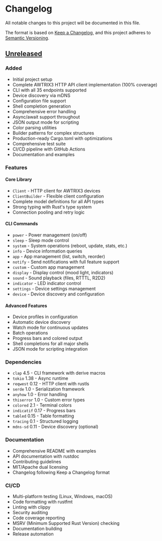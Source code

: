 # Changelog

All notable changes to this project will be documented in this file.

The format is based on [Keep a Changelog](https://keepachangelog.com/en/1.0.0/),
and this project adheres to [Semantic Versioning](https://semver.org/spec/v2.0.0.html).

## [Unreleased]

### Added
- Initial project setup
- Complete AWTRIX3 HTTP API client implementation (100% coverage)
- CLI with all 35 endpoints supported
- Device discovery via mDNS
- Configuration file support
- Shell completion generation
- Comprehensive error handling
- Async/await support throughout
- JSON output mode for scripting
- Color parsing utilities
- Builder patterns for complex structures
- Production-ready Cargo.toml with optimizations
- Comprehensive test suite
- CI/CD pipeline with GitHub Actions
- Documentation and examples

### Features

#### Core Library
- `Client` - HTTP client for AWTRIX3 devices
- `ClientBuilder` - Flexible client configuration
- Complete model definitions for all API types
- Strong typing with Rust's type system
- Connection pooling and retry logic

#### CLI Commands
- `power` - Power management (on/off)
- `sleep` - Sleep mode control
- `system` - System operations (reboot, update, stats, etc.)
- `info` - Device information queries
- `app` - App management (list, switch, reorder)
- `notify` - Send notifications with full feature support
- `custom` - Custom app management
- `display` - Display control (mood light, indicators)
- `sound` - Sound playback (files, RTTTL, R2D2)
- `indicator` - LED indicator control
- `settings` - Device settings management
- `device` - Device discovery and configuration

#### Advanced Features
- Device profiles in configuration
- Automatic device discovery
- Watch mode for continuous updates
- Batch operations
- Progress bars and colored output
- Shell completions for all major shells
- JSON mode for scripting integration

### Dependencies
- `clap` 4.5 - CLI framework with derive macros
- `tokio` 1.38 - Async runtime
- `reqwest` 0.12 - HTTP client with rustls
- `serde` 1.0 - Serialization framework
- `anyhow` 1.0 - Error handling
- `thiserror` 1.0 - Custom error types
- `colored` 2.1 - Terminal colors
- `indicatif` 0.17 - Progress bars
- `tabled` 0.15 - Table formatting
- `tracing` 0.1 - Structured logging
- `mdns-sd` 0.11 - Device discovery (optional)

### Documentation
- Comprehensive README with examples
- API documentation with rustdoc
- Contributing guidelines
- MIT/Apache dual licensing
- Changelog following Keep a Changelog format

### CI/CD
- Multi-platform testing (Linux, Windows, macOS)
- Code formatting with rustfmt
- Linting with clippy
- Security auditing
- Code coverage reporting
- MSRV (Minimum Supported Rust Version) checking
- Documentation building
- Release automation

[Unreleased]: https://github.com/jeremyeder/awtrix3-rs/compare/v0.1.0...HEAD